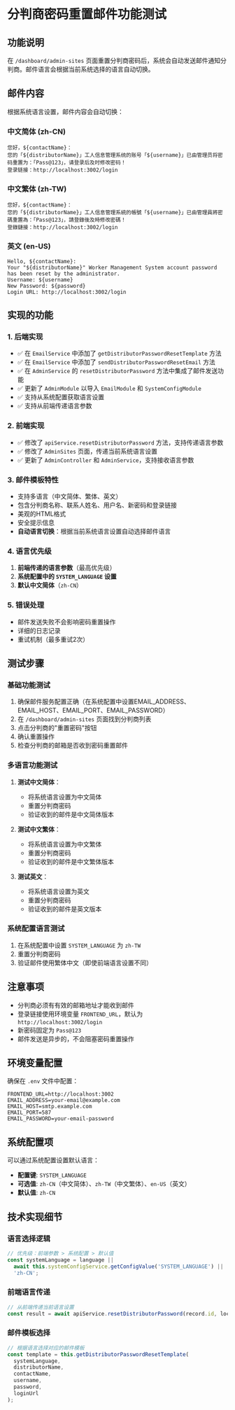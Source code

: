 # 分判商密码重置邮件功能测试

## 功能说明
在 `/dashboard/admin-sites` 页面重置分判商密码后，系统会自动发送邮件通知分判商。邮件语言会根据当前系统选择的语言自动切换。

## 邮件内容
根据系统语言设置，邮件内容会自动切换：

### 中文简体 (zh-CN)
```
您好，${contactName}：
您的「${distributorName}」工人信息管理系统的账号「${username}」已由管理员将密码重置为：「Pass@123」，请登录后及时修改密码！
登录链接：http://localhost:3002/login
```

### 中文繁体 (zh-TW)
```
您好，${contactName}：
您的「${distributorName}」工人信息管理系統的帳號「${username}」已由管理員將密碼重置為：「Pass@123」，請登錄後及時修改密碼！
登錄鏈接：http://localhost:3002/login
```

### 英文 (en-US)
```
Hello, ${contactName}:
Your "${distributorName}" Worker Management System account password has been reset by the administrator.
Username: ${username}
New Password: ${password}
Login URL: http://localhost:3002/login
```

## 实现的功能

### 1. 后端实现
- ✅ 在 `EmailService` 中添加了 `getDistributorPasswordResetTemplate` 方法
- ✅ 在 `EmailService` 中添加了 `sendDistributorPasswordResetEmail` 方法
- ✅ 在 `AdminService` 的 `resetDistributorPassword` 方法中集成了邮件发送功能
- ✅ 更新了 `AdminModule` 以导入 `EmailModule` 和 `SystemConfigModule`
- ✅ 支持从系统配置获取语言设置
- ✅ 支持从前端传递语言参数

### 2. 前端实现
- ✅ 修改了 `apiService.resetDistributorPassword` 方法，支持传递语言参数
- ✅ 修改了 `AdminSites` 页面，传递当前系统语言设置
- ✅ 更新了 `AdminController` 和 `AdminService`，支持接收语言参数

### 3. 邮件模板特性
- 支持多语言（中文简体、繁体、英文）
- 包含分判商名称、联系人姓名、用户名、新密码和登录链接
- 美观的HTML格式
- 安全提示信息
- **自动语言切换**：根据当前系统语言设置自动选择邮件语言

### 4. 语言优先级
1. **前端传递的语言参数**（最高优先级）
2. **系统配置中的 `SYSTEM_LANGUAGE` 设置**
3. **默认中文简体**（`zh-CN`）

### 5. 错误处理
- 邮件发送失败不会影响密码重置操作
- 详细的日志记录
- 重试机制（最多重试2次）

## 测试步骤

### 基础功能测试
1. 确保邮件服务配置正确（在系统配置中设置EMAIL_ADDRESS、EMAIL_HOST、EMAIL_PORT、EMAIL_PASSWORD）
2. 在 `/dashboard/admin-sites` 页面找到分判商列表
3. 点击分判商的"重置密码"按钮
4. 确认重置操作
5. 检查分判商的邮箱是否收到密码重置邮件

### 多语言功能测试
1. **测试中文简体**：
   - 将系统语言设置为中文简体
   - 重置分判商密码
   - 验证收到的邮件是中文简体版本

2. **测试中文繁体**：
   - 将系统语言设置为中文繁体
   - 重置分判商密码
   - 验证收到的邮件是中文繁体版本

3. **测试英文**：
   - 将系统语言设置为英文
   - 重置分判商密码
   - 验证收到的邮件是英文版本

### 系统配置语言测试
1. 在系统配置中设置 `SYSTEM_LANGUAGE` 为 `zh-TW`
2. 重置分判商密码
3. 验证邮件使用繁体中文（即使前端语言设置不同）

## 注意事项

- 分判商必须有有效的邮箱地址才能收到邮件
- 登录链接使用环境变量 `FRONTEND_URL`，默认为 `http://localhost:3002/login`
- 新密码固定为 `Pass@123`
- 邮件发送是异步的，不会阻塞密码重置操作

## 环境变量配置

确保在 `.env` 文件中配置：
```
FRONTEND_URL=http://localhost:3002
EMAIL_ADDRESS=your-email@example.com
EMAIL_HOST=smtp.example.com
EMAIL_PORT=587
EMAIL_PASSWORD=your-email-password
```

## 系统配置项

可以通过系统配置设置默认语言：
- **配置键**: `SYSTEM_LANGUAGE`
- **可选值**: `zh-CN`（中文简体）、`zh-TW`（中文繁体）、`en-US`（英文）
- **默认值**: `zh-CN`

## 技术实现细节

### 语言选择逻辑
```typescript
// 优先级：前端参数 > 系统配置 > 默认值
const systemLanguage = language || 
  await this.systemConfigService.getConfigValue('SYSTEM_LANGUAGE') || 
  'zh-CN';
```

### 前端语言传递
```typescript
// 从前端传递当前语言设置
const result = await apiService.resetDistributorPassword(record.id, locale)
```

### 邮件模板选择
```typescript
// 根据语言选择对应的邮件模板
const template = this.getDistributorPasswordResetTemplate(
  systemLanguage, 
  distributorName, 
  contactName, 
  username, 
  password, 
  loginUrl
);
```
